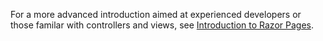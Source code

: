 For a more advanced introduction aimed at experienced developers or those familar with controllers and views, see [Introduction to Razor Pages](xref:razor-pages/index).
